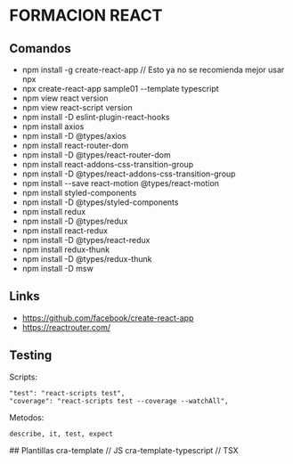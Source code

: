 # FORMACION REACT

## Comandos
* npm install -g create-react-app // Esto ya no se recomienda mejor usar npx
* npx create-react-app sample01 --template typescript
* npm view react version
* npm view react-script version
* npm install -D eslint-plugin-react-hooks
* npm install axios
* npm install -D @types/axios
* npm install react-router-dom
* npm install -D @types/react-router-dom
* npm install react-addons-css-transition-group 
* npm install -D @types/react-addons-css-transition-group
* npm install --save react-motion @types/react-motion
* npm install styled-components
* npm install -D @types/styled-components
* npm install redux
* npm install -D @types/redux
* npm install react-redux
* npm install -D @types/react-redux
* npm install redux-thunk
* npm install -D @types/redux-thunk
* npm install -D msw

## Links
* https://github.com/facebook/create-react-app
* https://reactrouter.com/

## Testing
Scripts:
```
"test": "react-scripts test",
"coverage": "react-scripts test --coverage --watchAll",
```

Metodos:
```
describe, it, test, expect
```

## Plantillas
cra-template // JS
cra-template-typescript // TSX